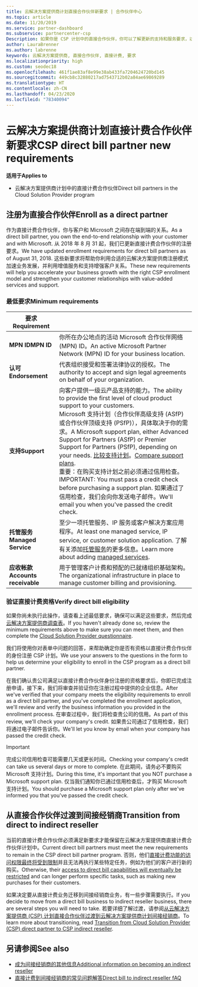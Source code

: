 ```yaml
---
title: 云解决方案提供商计划直接合作伙伴新要求 | 合作伙伴中心
ms.topic: article
ms.date: 11/20/2019
ms.service: partner-dashboard
ms.subservice: partnercenter-csp
Description: 如果你是 CSP 计划中的直接合作伙伴，你可以了解更新的支持和服务要求，以及如何满足这些要求。
author: LauraBrenner
ms.author: labrenne
keywords: 云解决方案提供商, 直接合作伙伴, 直接计费, 要求
ms.localizationpriority: high
ms.custom: seodec18
ms.openlocfilehash: 461f1ae83af8e99e38ab433fa7204624720bd145
ms.sourcegitcommit: 449cb8c32880217ad7543712b02a84ae69869289
ms.translationtype: HT
ms.contentlocale: zh-CN
ms.lasthandoff: 04/23/2020
ms.locfileid: "78340094"
---
```

# <a name="csp-direct-bill-partner-new-requirements"></a><span data-ttu-id="839d7-104">云解决方案提供商计划直接计费合作伙伴新要求</span><span class="sxs-lookup"><span data-stu-id="839d7-104">CSP direct bill partner new requirements</span></span>

<span data-ttu-id="839d7-105">**适用于**</span><span class="sxs-lookup"><span data-stu-id="839d7-105">**Applies to**</span></span>

- <span data-ttu-id="839d7-106">云解决方案提供商计划中的直接计费合作伙伴</span><span class="sxs-lookup"><span data-stu-id="839d7-106">Direct bill partners in the Cloud Solution Provider program</span></span>

## <a name="enroll-as-a-direct-partner"></a><span data-ttu-id="839d7-107">注册为直接合作伙伴</span><span class="sxs-lookup"><span data-stu-id="839d7-107">Enroll as a direct partner</span></span>

<span data-ttu-id="839d7-108">作为直接计费合作伙伴，你与客户和 Microsoft 之间存在端到端的关系。</span><span class="sxs-lookup"><span data-stu-id="839d7-108">As a direct bill partner, you own the end-to-end relationship with your customer and with Microsoft.</span></span> <span data-ttu-id="839d7-109">从 2018 年 8 月 31 起，我们已更新直接计费合作伙伴的注册要求。</span><span class="sxs-lookup"><span data-stu-id="839d7-109">We have updated enrollment requirements for direct bill partners as of August 31, 2018.</span></span> <span data-ttu-id="839d7-110">这些新要求将帮助你利用合适的云解决方案提供商注册模式加速业务发展，并利用增值服务和支持增强客户关系。</span><span class="sxs-lookup"><span data-stu-id="839d7-110">These new requirements will help you accelerate your business growth with the right CSP enrollment model and strengthen your customer relationships with value-added services and support.</span></span>

### <a name="minimum-requirements"></a><span data-ttu-id="839d7-111">最低要求</span><span class="sxs-lookup"><span data-stu-id="839d7-111">Minimum requirements</span></span>

|<span data-ttu-id="839d7-112">**要求**</span><span class="sxs-lookup"><span data-stu-id="839d7-112">**Requirement**</span></span>|                             |
|--------------------------------|--------------------------------------------------------------|
|<span data-ttu-id="839d7-113">**MPN ID**</span><span class="sxs-lookup"><span data-stu-id="839d7-113">**MPN ID**</span></span>   |<span data-ttu-id="839d7-114">你所在办公地点的活动 Microsoft 合作伙伴网络 (MPN) ID。</span><span class="sxs-lookup"><span data-stu-id="839d7-114">An active Microsoft Partner Network (MPN) ID for your business location.</span></span>    |
|<span data-ttu-id="839d7-115">**认可**</span><span class="sxs-lookup"><span data-stu-id="839d7-115">**Endorsement**</span></span>   |<span data-ttu-id="839d7-116">代表组织接受和签署法律协议的授权。</span><span class="sxs-lookup"><span data-stu-id="839d7-116">The authority to accept and sign legal agreements on behalf of your organization.</span></span>|
|<span data-ttu-id="839d7-117">**支持**</span><span class="sxs-lookup"><span data-stu-id="839d7-117">**Support**</span></span>   |<span data-ttu-id="839d7-118">向客户提供一级云产品支持的能力。</span><span class="sxs-lookup"><span data-stu-id="839d7-118">The ability to provide the first level of cloud product support to your customers.</span></span> <br><span data-ttu-id="839d7-119">Microsoft 支持计划（合作伙伴高级支持 (ASfP) 或合作伙伴顶级支持 (PSfP)），具体取决于你的需求。</span><span class="sxs-lookup"><span data-stu-id="839d7-119">A Microsoft support plan, either Advanced Support for Partners (ASfP) or Premier Support for Partners (PSfP), depending on your needs.</span></span> <span data-ttu-id="839d7-120">[比较支持计划](https://partner.microsoft.com/support/partnersupport)。</span><span class="sxs-lookup"><span data-stu-id="839d7-120">[Compare support plans](https://partner.microsoft.com/support/partnersupport).</span></span><br> <span data-ttu-id="839d7-121">重要：在购买支持计划之前必须通过信用检查。</span><span class="sxs-lookup"><span data-stu-id="839d7-121">IMPORTANT: You must pass a credit check before purchasing a support plan.</span></span> <span data-ttu-id="839d7-122">如果通过了信用检查，我们会向你发送电子邮件。</span><span class="sxs-lookup"><span data-stu-id="839d7-122">We'll email you when you've passed the credit check.</span></span> |
|<span data-ttu-id="839d7-123">**托管服务**</span><span class="sxs-lookup"><span data-stu-id="839d7-123">**Managed Service**</span></span>   |<span data-ttu-id="839d7-124">至少一项托管服务、IP 服务或客户解决方案应用程序。</span><span class="sxs-lookup"><span data-stu-id="839d7-124">At least one managed service, IP service, or customer solution application.</span></span> <span data-ttu-id="839d7-125">了解有关添加[托管服务](https://partner.microsoft.com/business-opportunities/managed-services-provider)的更多信息。</span><span class="sxs-lookup"><span data-stu-id="839d7-125">Learn more about adding [managed services](https://partner.microsoft.com/business-opportunities/managed-services-provider).</span></span>|
|<span data-ttu-id="839d7-126">**应收帐款**</span><span class="sxs-lookup"><span data-stu-id="839d7-126">**Accounts receivable**</span></span> |<span data-ttu-id="839d7-127">用于管理客户计费和预配的已就绪组织基础架构。</span><span class="sxs-lookup"><span data-stu-id="839d7-127">The organizational infrastructure in place to manage customer billing and provisioning.</span></span>

### <a name="verify-direct-bill-eligibility"></a><span data-ttu-id="839d7-128">验证直接计费资格</span><span class="sxs-lookup"><span data-stu-id="839d7-128">Verify direct bill eligibility</span></span>

<span data-ttu-id="839d7-129">如果你尚未执行此操作，请查看上述最低要求，确保可以满足这些要求，然后完成[云解决方案提供商调查表](https://partner.microsoft.com/cloud-solution-provider/assessment)。</span><span class="sxs-lookup"><span data-stu-id="839d7-129">If you haven't already done so, review the minimum requirements above to make sure you can meet them, and then complete the [Cloud Solution Provider questionnaire](https://partner.microsoft.com/cloud-solution-provider/assessment).</span></span>

<span data-ttu-id="839d7-130">我们将使用你对表单中问题的回答，来帮助确定你是否有资格以直接计费合作伙伴的身份注册 CSP 计划。</span><span class="sxs-lookup"><span data-stu-id="839d7-130">We use your answers to the questions in the form to help us determine your eligibility to enroll in the CSP program as a direct bill partner.</span></span>

<span data-ttu-id="839d7-131">在我们确认贵公司满足以直接计费合作伙伴身份注册的资格要求后，你即已完成注册申请，接下来，我们将审查并验证你在注册过程中提供的企业信息。</span><span class="sxs-lookup"><span data-stu-id="839d7-131">After we've verified that your company meets the eligibility requirements to enroll as a direct bill partner, and you've completed the enrollment application, we'll review and verify the business information you provided in the enrollment process.</span></span> <span data-ttu-id="839d7-132">在审查过程中，我们将检查贵公司的信用。</span><span class="sxs-lookup"><span data-stu-id="839d7-132">As part of this review, we'll check your company's credit.</span></span> <span data-ttu-id="839d7-133">如果贵公司通过了信用检查，我们将通过电子邮件告诉你。</span><span class="sxs-lookup"><span data-stu-id="839d7-133">We'll let you know by email when your company has passed the credit check.</span></span>

>[!IMPORTANT]
><span data-ttu-id="839d7-134">完成公司信用检查可能需要几天或更长时间。</span><span class="sxs-lookup"><span data-stu-id="839d7-134">Checking your company's credit can take us several days or more to complete.</span></span> <span data-ttu-id="839d7-135">在此期间，请务必不要购买 Microsoft 支持计划。</span><span class="sxs-lookup"><span data-stu-id="839d7-135">During this time, it's important that you NOT purchase a Microsoft support plan.</span></span> <span data-ttu-id="839d7-136">仅当我们通知你已通过信用检查后，才购买 Microsoft 支持计划。</span><span class="sxs-lookup"><span data-stu-id="839d7-136">You should purchase a Microsoft support plan only after we've informed you that you've passed the credit check.</span></span>

## <a name="transition-from-direct-to-indirect-reseller"></a><span data-ttu-id="839d7-137">从直接合作伙伴过渡到间接经销商</span><span class="sxs-lookup"><span data-stu-id="839d7-137">Transition from direct to indirect reseller</span></span>

<span data-ttu-id="839d7-138">当前的直接计费合作伙伴必须满足新要求才能保留在云解决方案提供商直接计费合作伙伴计划中。</span><span class="sxs-lookup"><span data-stu-id="839d7-138">Current direct bill partners must meet the new requirements to remain in the CSP direct bill partner program.</span></span> <span data-ttu-id="839d7-139">否则，他们[直接计费功能的访问权限最终将受到限制](restricted-direct-bill-capabilities.md)并且无法再执行某些特定任务，例如为他们的客户进行新的购买。</span><span class="sxs-lookup"><span data-stu-id="839d7-139">Otherwise, their [access to direct bill capabilities will eventually be restricted](restricted-direct-bill-capabilities.md) and can longer perform specific tasks, such as making new purchases for their customers.</span></span> 

<span data-ttu-id="839d7-140">如果决定要从直接计费业务迁移到间接经销商业务，有一些步骤需要执行。</span><span class="sxs-lookup"><span data-stu-id="839d7-140">If you decide to move from a direct bill business to indirect reseller business, there are several steps you will need to take.</span></span> <span data-ttu-id="839d7-141">若要详细了解过渡，请参阅[从云解决方案提供商 (CSP) 计划直接合作伙伴过渡到云解决方案提供商计划间接经销商](transition-direct-to-indirect.md)。</span><span class="sxs-lookup"><span data-stu-id="839d7-141">To learn more about transitioning, read [Transition from Cloud Solution Provider (CSP) direct partner to CSP indirect reseller](transition-direct-to-indirect.md).</span></span> 

## <a name="see-also"></a><span data-ttu-id="839d7-142">另请参阅</span><span class="sxs-lookup"><span data-stu-id="839d7-142">See also</span></span>

- [<span data-ttu-id="839d7-143">成为间接经销商的其他信息</span><span class="sxs-lookup"><span data-stu-id="839d7-143">Additional information on becoming an indirect reseller</span></span>](https://assetsprod.microsoft.com/csp-directbill-to-indirect-transition.pdf)
- [<span data-ttu-id="839d7-144">直接计费到间接经销商的常见问题解答</span><span class="sxs-lookup"><span data-stu-id="839d7-144">Direct bill to indirect reseller fAQ</span></span>](https://assetsprod.microsoft.com/mpn/direct-bill-partner-faq.pdf)
